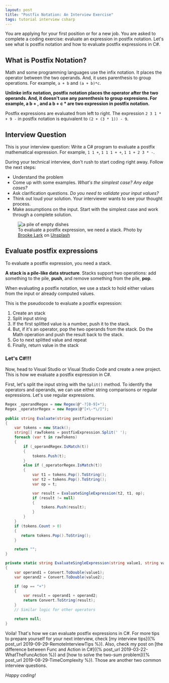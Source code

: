 ```yaml
---
layout: post
title: "Postfix Notation: An Interview Exercise"
tags: tutorial interview csharp
---
```


You are applying for your first position or for a new job. You are asked to complete a coding exercise: evaluate an expression in postfix notation. Let's see what is postfix notation and how to evaluate postfix expressions in C#.

## What is Postfix Notation?

Math and some programming languages use the infix notation. It places the operator between the two operands. And, it uses parenthesis to group operations. For example, `a + b` and `(a + b)*c`.

**Unlinke infix notation, postfix notation places the operator after the two operands. And, it doesn't use any parenthesis to group expresions. For example, a b + , and  a b + c * are two expression in postfix notation.**

Postfix expressions are evaluated from left to right. The expression `2 3 1 * + 9 -`  in postfix notation is equivalent to `(2 + (3 * 1)) - 9`.

## Interview Question

This is your interview question: Write a C# program to evaluate a postfix mathematical expression. For example, `1 1 +`, `1 1 1 + +`, `1 1 + 2 3 * -`.

During your technical interview, don't rush to start coding right away. Follow the next steps:

* Understand the problem
* Come up with some examples. _What's the simplest case? Any edge cases?_
* Ask clarification questions. _Do you need to validate your input values?_
* Think out loud your solution. Your interviewer wants to see your thought process.
* Make assumptions on the input. Start with the simplest case and work through a complete solution.

<figure>
<img src="https://images.unsplash.com/photo-1484632105053-8662f3194e7f?ixlib=rb-1.2.1&q=80&fm=jpg&crop=entropy&cs=tinysrgb&w=800&h=400&fit=crop" alt="a pile of empty dishes" />

<figcaption>To evaluate a postfix expression, we need a stack. <span>Photo by <a href="https://unsplash.com/@brookelark?utm_source=unsplash&amp;utm_medium=referral&amp;utm_content=creditCopyText">Brooke Lark</a> on <a href="https://unsplash.com/photos/KyUmKlXrhAM?utm_source=unsplash&amp;utm_medium=referral&amp;utm_content=creditCopyText">Unsplash</a></span></figcaption>
</figure>

## Evaluate postfix expressions

To evaluate a postfix expression, you need a stack.

**A stack is a pile-like data structure**. Stacks support two operations: add something to the pile, **push**, and remove something from the pile, **pop**.

When evaluating a postfix notation, we use a stack to hold either values from the input or already computed values.

This is the pseudocode to evaluate a postfix expression:

1. Create an stack
2. Split input string
3. If the first splitted value is a number, push it to the stack.
4. But, if it's an operator, pop the two operands from the stack. Do the Math operation and push the result back to the stack.
5. Go to next splitted value and repeat
6. Finally, return value in the stack

### Let's C#!!!

Now, head to Visual Studio or Visual Studio Code and create a new project. This is how we evaluate a postfix expression in C#.

First, let's split the input string with the `Split()` method. To identify the operators and operands, we can use either string comparisons or regular expressions. Let's use regular expressions.

```csharp
Regex _operandRegex = new Regex(@"-?[0-9]+");
Regex _operatorRegex = new Regex(@"[+\-*\/]");
        
public string Evaluate(string postfixExpression)
{
    var tokens = new Stack();
    string[] rawTokens = postfixExpression.Split(' ');
    foreach (var t in rawTokens)
    {
        if (_operandRegex.IsMatch(t))
        {
            tokens.Push(t);
        }
        else if (_operatorRegex.IsMatch(t))
        {
            var t1 = tokens.Pop().ToString();
            var t2 = tokens.Pop().ToString();
            var op = t;

            var result = EvaluateSingleExpression(t2, t1, op);
            if (result != null)
            {
                tokens.Push(result);
            }
        }
    }
    if (tokens.Count > 0)
    {
       return tokens.Pop().ToString();
    }

    return "";
}

private static string EvaluateSingleExpression(string value1, string value2, string op)
{
    var operand1 = Convert.ToDouble(value1);
    var operand2 = Convert.ToDouble(value2);

    if (op == "+")
    {
        var result = operand1 + operand2;
        return Convert.ToString(result);
    }
    // Similar logic for other operators

    return null;
}
```

Voila! That's how we can evaluate postfix expressions in C#. For more tips to prepare yourself for your next interview, check [my interview tips]({% post_url 2019-09-29-RemoteInterviewTips %}). Also, check my post on [the difference between Func and Action in C#]({% post_url 2019-03-22-WhatTheFuncAction %}) and [how to solve the two-sum problem]({% post_url 2019-08-29-TimeComplexity %}). Those are another two common interview questions.

_Happy coding!_
